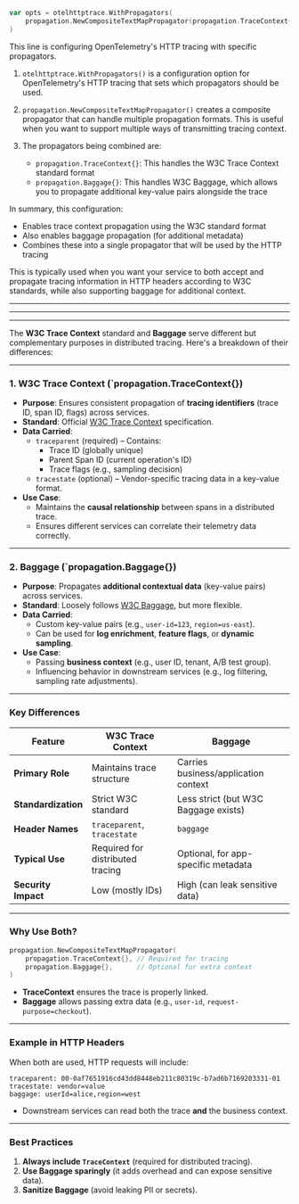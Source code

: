 ```go
var opts = otelhttptrace.WithPropagators(
	propagation.NewCompositeTextMapPropagator(propagation.TraceContext{}, propagation.Baggage{}),
)
```

This line is configuring OpenTelemetry's HTTP tracing with specific propagators.

1. `otelhttptrace.WithPropagators()` is a configuration option for OpenTelemetry's HTTP tracing that sets which propagators should be used.

2. `propagation.NewCompositeTextMapPropagator()` creates a composite propagator that can handle multiple propagation formats. This is useful when you want to support multiple ways of transmitting tracing context.

3. The propagators being combined are:
   - `propagation.TraceContext{}`: This handles the W3C Trace Context standard format
   - `propagation.Baggage{}`: This handles W3C Baggage, which allows you to propagate additional key-value pairs alongside the trace

In summary, this configuration:
- Enables trace context propagation using the W3C standard format
- Also enables baggage propagation (for additional metadata)
- Combines these into a single propagator that will be used by the HTTP tracing

This is typically used when you want your service to both accept and propagate 
tracing information in HTTP headers according to W3C standards, while also supporting 
baggage for additional context.

---
---
---

The **W3C Trace Context** standard and **Baggage** serve different but complementary 
purposes in distributed tracing. Here's a breakdown of their differences:

---

### **1. W3C Trace Context (`propagation.TraceContext{})**
- **Purpose**: Ensures consistent propagation of **tracing identifiers** (trace ID, 
  span ID, flags) across services.
- **Standard**: Official [W3C Trace Context](https://www.w3.org/TR/trace-context/) specification.
- **Data Carried**:
  - `traceparent` (required) – Contains:
    - Trace ID (globally unique)
    - Parent Span ID (current operation's ID)
    - Trace flags (e.g., sampling decision)
  - `tracestate` (optional) – Vendor-specific tracing data in a key-value format.
- **Use Case**:
  - Maintains the **causal relationship** between spans in a distributed trace.
  - Ensures different services can correlate their telemetry data correctly.

---

### **2. Baggage (`propagation.Baggage{})**
- **Purpose**: Propagates **additional contextual data** (key-value pairs) across services.
- **Standard**: Loosely follows [W3C Baggage](https://www.w3.org/TR/baggage/), but more flexible.
- **Data Carried**:
  - Custom key-value pairs (e.g., `user-id=123`, `region=us-east`).
  - Can be used for **log enrichment**, **feature flags**, or **dynamic sampling**.
- **Use Case**:
  - Passing **business context** (e.g., user ID, tenant, A/B test group).
  - Influencing behavior in downstream services (e.g., log filtering, sampling rate adjustments).

---

### **Key Differences**
| Feature               | W3C Trace Context | Baggage |
|----------------------|------------------|---------|
| **Primary Role**     | Maintains trace structure | Carries business/application context |
| **Standardization**  | Strict W3C standard | Less strict (but W3C Baggage exists) |
| **Header Names**     | `traceparent`, `tracestate` | `baggage` |
| **Typical Use**      | Required for distributed tracing | Optional, for app-specific metadata |
| **Security Impact**  | Low (mostly IDs) | High (can leak sensitive data) |

---

### **Why Use Both?**
```go
propagation.NewCompositeTextMapPropagator(
    propagation.TraceContext{}, // Required for tracing
    propagation.Baggage{},      // Optional for extra context
)
```
- **TraceContext** ensures the trace is properly linked.
- **Baggage** allows passing extra data (e.g., `user-id`, `request-purpose=checkout`).

---

### **Example in HTTP Headers**
When both are used, HTTP requests will include:
```
traceparent: 00-0af7651916cd43dd8448eb211c80319c-b7ad6b7169203331-01
tracestate: vendor=value
baggage: userId=alice,region=west
```
- Downstream services can read both the trace **and** the business context.

---

### **Best Practices**
1. **Always include `TraceContext`** (required for distributed tracing).
2. **Use Baggage sparingly** (it adds overhead and can expose sensitive data).
3. **Sanitize Baggage** (avoid leaking PII or secrets).

